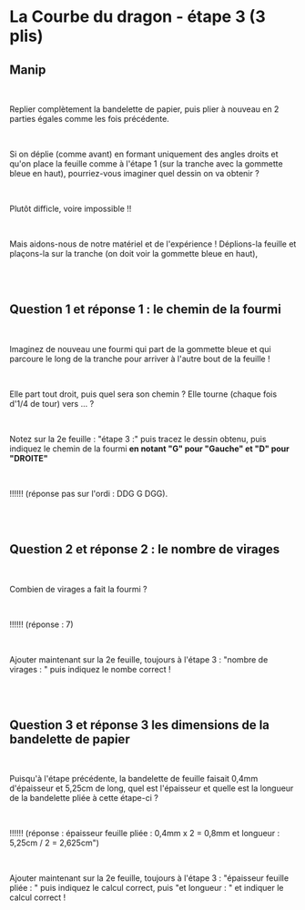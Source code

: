 # La Courbe du dragon - étape 3 (3 plis)

## Manip

<br>

Replier complètement la bandelette de papier, puis plier à nouveau en 2 parties égales comme les fois précédente.

<br>

Si on déplie (comme avant) en formant uniquement des angles droits et qu'on place la feuille comme à l'étape 1 (sur la tranche avec la gommette bleue en haut), pourriez-vous imaginer quel dessin on va obtenir ?

<br>

Plutôt difficle, voire impossible !!

<br>

Mais aidons-nous de notre matériel et de l'expérience ! Déplions-la feuille et plaçons-la sur la tranche (on doit voir la gommette bleue en haut), 

<br><br>

## Question 1 et réponse 1 : le chemin de la fourmi

<br>

Imaginez de nouveau une fourmi qui part de la gommette bleue et qui parcoure le long de la tranche pour arriver à l'autre bout de la feuille !

<br>

Elle part tout droit, puis quel sera son chemin ? Elle tourne (chaque fois d'1/4 de tour) vers ... ?

<br>

Notez sur la 2e feuille : "étape 3 :" puis tracez le dessin obtenu, puis indiquez le chemin de la fourmi  **en notant "G" pour "Gauche" et "D" pour "DROITE"**

<br>

!!!!!! (réponse pas sur l'ordi : DDG G DGG).

<br><br>

## Question 2 et réponse 2 : le nombre de virages

<br>

Combien de virages a fait la fourmi ?

<br>

!!!!!! (réponse : 7)

<br>

Ajouter maintenant sur la 2e feuille, toujours à l'étape 3 : "nombre de virages : " puis indiquez le nombe correct ! 

<br><br>

## Question 3 et réponse 3 les dimensions de la bandelette de papier

<br>

Puisqu'à l'étape précédente, la bandelette de feuille faisait 0,4mm d'épaisseur et 5,25cm de long, quel est l'épaisseur et quelle est la longueur de la bandelette pliée à cette étape-ci ?

<br>

!!!!!! (réponse : épaisseur feuille pliée : 0,4mm x 2 = 0,8mm et longueur : 5,25cm / 2 = 2,625cm")

<br>

Ajouter maintenant sur la 2e feuille, toujours à l'étape 3 : "épaisseur feuille pliée : " puis indiquez le calcul correct, puis "et longueur : " et indiquer le calcul correct !